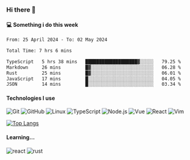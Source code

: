 ### Hi there 👋

#### 💻 Something i do this week

<!--START_SECTION:waka-->

```txt
From: 25 April 2024 - To: 02 May 2024

Total Time: 7 hrs 6 mins

TypeScript   5 hrs 38 mins   ███████████████████▓░░░░░   79.25 %
Markdown     26 mins         █▓░░░░░░░░░░░░░░░░░░░░░░░   06.28 %
Rust         25 mins         █▓░░░░░░░░░░░░░░░░░░░░░░░   06.01 %
JavaScript   17 mins         █░░░░░░░░░░░░░░░░░░░░░░░░   04.05 %
JSON         14 mins         █░░░░░░░░░░░░░░░░░░░░░░░░   03.34 %
```

<!--END_SECTION:waka-->


#### Technologies I use
![Git](https://img.shields.io/badge/-Git-222222?style=flat&logo=git&logoColor=F05032)
![GitHub](https://img.shields.io/badge/-GitHub-181717?style=flat&logo=github)
![Linux](https://img.shields.io/badge/-Linux-222222?style=flat&logo=linux&logoColor=FCC624)
![TypeScript](https://img.shields.io/badge/-TypeScript-000000?style=flat&logo=typescript)
![Node.js](https://img.shields.io/badge/-Node.js-222222?style=flat&logo=node.js&logoColor=339933)
![Vue](https://img.shields.io/badge/-Vue-222222?style=flat&logo=Vue.js&logoColor=4FC08D)
![React](https://img.shields.io/badge/-React-222222?style=flat&logo=React&logoColor=blue)
![Vim](https://img.shields.io/badge/-Vim-222222?style=flat&logo=Vim&logoColor=green)

[![Top Langs](https://github-readme-stats.vercel.app/api/top-langs/?username=GodlessLiu&layout=compact)](https://github.com/anuraghazra/github-readme-stats)
#### Learning...
![react](https://img.shields.io/badge/react-18-blue.svg)
![rust](https://img.shields.io/badge/rust-yellow.svg)
